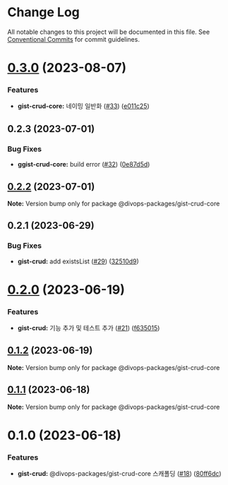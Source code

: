 # Change Log

All notable changes to this project will be documented in this file.
See [Conventional Commits](https://conventionalcommits.org) for commit guidelines.

# [0.3.0](https://github.com/divopsor/divops-packages/compare/@divops-packages/gist-crud-core@0.2.3...@divops-packages/gist-crud-core@0.3.0) (2023-08-07)


### Features

* **gist-crud-core:** 네이밍 일반화 ([#33](https://github.com/divopsor/divops-packages/issues/33)) ([e011c25](https://github.com/divopsor/divops-packages/commit/e011c253a3edb360f1e604cc11bdbe9f07194189))





## 0.2.3 (2023-07-01)


### Bug Fixes

* **ggist-crud-core:** build error ([#32](https://github.com/divopsor/divops-packages/issues/32)) ([0e87d5d](https://github.com/divopsor/divops-packages/commit/0e87d5da430c0b91d3f17e7bc9400df61822794b))





## [0.2.2](https://github.com/divopsor/divops-packages/compare/@divops-packages/gist-crud-core@0.2.1...@divops-packages/gist-crud-core@0.2.2) (2023-07-01)

**Note:** Version bump only for package @divops-packages/gist-crud-core





## 0.2.1 (2023-06-29)


### Bug Fixes

* **gist-crud:** add existsList ([#29](https://github.com/divopsor/divops-packages/issues/29)) ([32510d9](https://github.com/divopsor/divops-packages/commit/32510d98a35fac55e291a0ff9666ac38a0633305))





# [0.2.0](https://github.com/divopsor/divops-packages/compare/@divops-packages/gist-crud-core@0.1.2...@divops-packages/gist-crud-core@0.2.0) (2023-06-19)


### Features

* **gist-crud:** 기능 추가 및 테스트 추가 ([#21](https://github.com/divopsor/divops-packages/issues/21)) ([f635015](https://github.com/divopsor/divops-packages/commit/f63501551959af8377e5d21a411fb8a30f795528))





## [0.1.2](https://github.com/divopsor/divops-packages/compare/@divops-packages/gist-crud-core@0.1.1...@divops-packages/gist-crud-core@0.1.2) (2023-06-19)

**Note:** Version bump only for package @divops-packages/gist-crud-core





## [0.1.1](https://github.com/divopsor/divops-packages/compare/@divops-packages/gist-crud-core@0.1.0...@divops-packages/gist-crud-core@0.1.1) (2023-06-18)

**Note:** Version bump only for package @divops-packages/gist-crud-core





# 0.1.0 (2023-06-18)


### Features

* **gist-crud:** @divops-packages/gist-crud-core 스캐폴딩 ([#18](https://github.com/divopsor/divops-packages/issues/18)) ([80ff6dc](https://github.com/divopsor/divops-packages/commit/80ff6dc927aec1dfcf95a76dd09ef14349b5f926))
